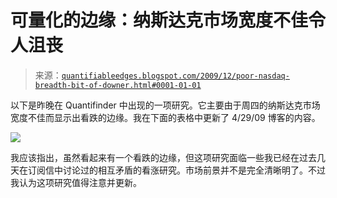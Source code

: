 <!--yml

分类：未分类

date: 2024-05-18 13:08:49

-->

# 可量化的边缘：纳斯达克市场宽度不佳令人沮丧

> 来源：[`quantifiableedges.blogspot.com/2009/12/poor-nasdaq-breadth-bit-of-downer.html#0001-01-01`](http://quantifiableedges.blogspot.com/2009/12/poor-nasdaq-breadth-bit-of-downer.html#0001-01-01)

以下是昨晚在 Quantifinder 中出现的一项研究。它主要由于周四的纳斯达克市场宽度不佳而显示出看跌的边缘。我在下面的表格中更新了 4/29/09 博客的内容。

![](img/0a9f70071ff9264bde18cad8cad88845.png)

我应该指出，虽然看起来有一个看跌的边缘，但这项研究面临一些我已经在过去几天在订阅信中讨论过的相互矛盾的看涨研究。市场前景并不是完全清晰明了。不过我认为这项研究值得注意并更新。
